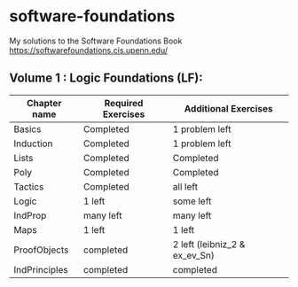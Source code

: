 # software-foundations
My solutions to the Software Foundations Book https://softwarefoundations.cis.upenn.edu/ 

## Volume 1 : Logic Foundations  (LF):

| Chapter name  | Required Exercises | Additional Exercises             |
|---------------|--------------------|----------------------------------|
|  Basics       |     Completed      |  1 problem left                  |
|  Induction    |     Completed      |  1 problem left                  |
|  Lists        |     Completed      | Completed                        |
| Poly          |     Completed      | Completed                        |
| Tactics       |     Completed      | all left                         |
| Logic         |     1 left         | some left                        |
| IndProp       |     many left      | many left                        |
| Maps          |     1 left         | 1 left                           |
| ProofObjects  |     completed      | 2 left (leibniz_2 & ex_ev_Sn)    |
| IndPrinciples | completed          | completed                        |